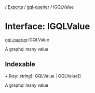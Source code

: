 [](../README.md) / [Exports](../modules.md) / [gql-querier](../modules/gql_querier.md) / IGQLValue

# Interface: IGQLValue

[gql-querier](../modules/gql_querier.md).IGQLValue

A graphql many value

## Indexable

▪ [key: *string*]: GQLValue \| GQLValue[]

A graphql many value
